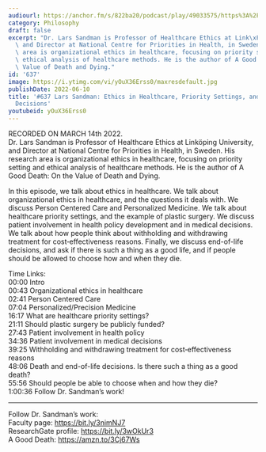 ```yaml
---
audiourl: https://anchor.fm/s/822ba20/podcast/play/49033575/https%3A%2F%2Fd3ctxlq1ktw2nl.cloudfront.net%2Fstaging%2F2022-2-14%2F348a8b7d-58f3-6975-7175-7c4c370755bd.m4a
category: Philosophy
draft: false
excerpt: "Dr. Lars Sandman is Professor of Healthcare Ethics at Link\xF6ping University,\
  \ and Director at National Centre for Priorities in Health, in Sweden. His research\
  \ area is organizational ethics in healthcare, focusing on priority setting and\
  \ ethical analysis of healthcare methods. He is the author of A Good Death: On the\
  \ Value of Death and Dying."
id: '637'
image: https://i.ytimg.com/vi/yOuX36Erss0/maxresdefault.jpg
publishDate: 2022-06-10
title: '#637 Lars Sandman: Ethics in Healthcare, Priority Settings, and End-of-Life
  Decisions'
youtubeid: yOuX36Erss0
---
```

<div class="timelinks">

RECORDED ON MARCH 14th 2022.  
Dr. Lars Sandman is Professor of Healthcare Ethics at Linköping University, and Director at National Centre for Priorities in Health, in Sweden. His research area is organizational ethics in healthcare, focusing on priority setting and ethical analysis of healthcare methods. He is the author of A Good Death: On the Value of Death and Dying.

In this episode, we talk about ethics in healthcare. We talk about organizational ethics in healthcare, and the questions it deals with. We discuss Person Centered Care and Personalized Medicine. We talk about healthcare priority settings, and the example of plastic surgery. We discuss patient involvement in health policy development and in medical decisions. We talk about how people think about withholding and withdrawing treatment for cost‐effectiveness reasons. Finally, we discuss end-of-life decisions, and ask if there is such a thing as a good life, and if people should be allowed to choose how and when they die.


Time Links:  
<time>00:00</time> Intro  
<time>00:43</time> Organizational ethics in healthcare  
<time>02:41</time> Person Centered Care  
<time>07:04</time> Personalized/Precision Medicine  
<time>16:17</time> What are healthcare priority settings?  
<time>21:11</time> Should plastic surgery be publicly funded?  
<time>27:43</time> Patient involvement in health policy  
<time>34:36</time> Patient involvement in medical decisions  
<time>39:25</time> Withholding and withdrawing treatment for cost‐effectiveness reasons  
<time>48:06</time> Death and end-of-life decisions. Is there such a thing as a good death?  
<time>55:56</time> Should people be able to choose when and how they die?  
<time>1:00:36</time> Follow Dr. Sandman’s work!

---

Follow Dr. Sandman’s work:  
Faculty page: https://bit.ly/3nimNJ7  
ResearchGate profile: https://bit.ly/3wOkUr3  
A Good Death: https://amzn.to/3Cj67Ws
</div>

